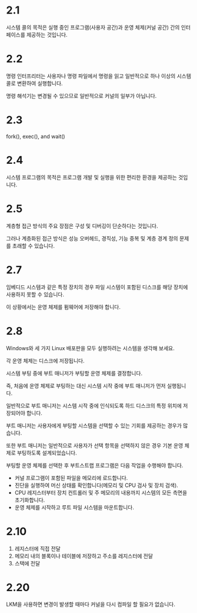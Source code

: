 # 2.1

시스템 콜의 목적은 실행 중인 프로그램(사용자 공간)과 운영 체제(커널 공간) 간의 인터페이스를 제공하는 것입니다.
# 2.2

명령 인터프리터는 사용자나 명령 파일에서 명령을 읽고 일반적으로 하나 이상의 시스템 콜로 변환하여 실행합니다.

명령 해석기는 변경될 수 있으므로 일반적으로 커널의 일부가 아닙니다.

# 2.3

fork(), exec(), and wait()

# 2.4

시스템 프로그램의 목적은 프로그램 개발 및 실행을 위한 편리한 환경을 제공하는 것입니다.

# 2.5

계층형 접근 방식의 주요 장점은 구성 및 디버깅이 단순하다는 것입니다.

그러나 계층화된 접근 방식은 성능 오버헤드, 경직성, 기능 중복 및 계층 경계 정의 문제를 초래할 수 있습니다.

# 2.7 

임베디드 시스템과 같은 특정 장치의 경우 파일 시스템이 포함된 디스크를 해당 장치에 사용하지 못할 수 있습니다.

이 상황에서는 운영 체제를 펌웨어에 저장해야 합니다.

# 2.8

Windows와 세 가지 Linux 배포판을 모두 실행하려는 시스템을 생각해 보세요.

각 운영 체제는 디스크에 저장됩니다.

시스템 부팅 중에 부트 매니저가 부팅할 운영 체제를 결정합니다.

즉, 처음에 운영 체제로 부팅하는 대신 시스템 시작 중에 부트 매니저가 먼저 실행됩니다.

일반적으로 부트 매니저는 시스템 시작 중에 인식되도록 하드 디스크의 특정 위치에 저장되어야 합니다.

부트 매니저는 사용자에게 부팅할 시스템을 선택할 수 있는 기회를 제공하는 경우가 많습니다. 

또한 부트 매니저는 일반적으로 사용자가 선택 항목을 선택하지 않은 경우 기본 운영 체제로 부팅하도록 설계되었습니다.

부팅할 운영 체제를 선택한 후 부트스트랩 프로그램은 다음 작업을 수행해야 합니다.

- 커널 프로그램이 포함된 파일을 메모리에 로드합니다.
- 진단을 실행하여 머신 상태를 확인합니다(메모리 및 CPU 검사 및 장치 검색).
- CPU 레지스터부터 장치 컨트롤러 및 주 메모리의 내용까지 시스템의 모든 측면을 초기화합니다.
- 운영 체제를 시작하고 루트 파일 시스템을 마운트합니다.

# 2.10

1. 레지스터에 직접 전달
2. 메모리 내의 블록이나 테이블에 저장하고 주소를 레지스터에 전달
3. 스택에 전달

# 2.20

LKM을 사용하면 변경이 발생할 때마다 커널을 다시 컴파일 할 필요가 없습니다.

